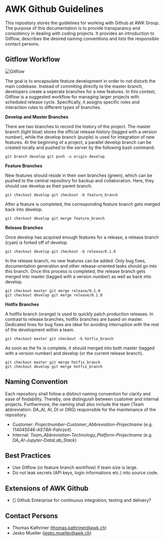 # AWK Github Guidelines
This repository stores the guidelines for working with Github at AWK Group. The purpose of this documentation is to provide transparancy and consistency in dealing with coding projects. It provides an introduction to Gitflow, describes the desired naming conventions and lists the responsible contact persons.


## Gitflow Workflow

![Gitflow](https://i.imgur.com/pcb2IrK.png)

The goal is to encapsulate feature development in order to not disturb the main codebase. Instead of commiting directly to the master branch, developers create a seperate branches for a new features. In this context, Gitflow is a suggested workflow for managing larger projects with scheduled release cycle. Specifically, it assigns specific roles and interaction rules to different types of branches.

**Develop and Master Branches**

There are two branches to record the history of the project. The master branch (light blue) stores the official release history (tagged with a version number), while the develop branch (purple) is used for integration of new features. At the beginning of a project, a parallel develop branch can be created locally and pushed to the server by the following bash command.

```console
git branch develop git push -u origin develop
```

**Feature Branches**

New features should reside in their own branches (green), which can be pushed to the central repository for backup and collaboration. Here, they should use develop as their parent branch. 

```console
git checkout develop git checkout -b feature_branch
```

After a feature is completed, the corresponding feature branch gets merged back into develop.

```console
git checkout develop git merge feature_branch
```

**Release Branches**

Once develop has acquired enough features for a release, a release branch (cyan) is forked off of develop. 

```console
git checkout develop git checkout -b release/0.1.0
```

In the release branch, no new features can be added. Only bug fixes, documentation generation and other release-oriented tasks should go into this branch. Once this process is completed, the release branch gets merged into master (tagged with a version number) as well as back into develop.

```console
git checkout master git merge release/0.1.0
git checkout develop git merge release/0.1.0
```

**Hotfix Branches**

A hotflix branch (orange) is used to quickly patch production releases. In contrast to release branches, hotflix branches are based on master. Dedicated lines for bug fixes are ideal for avoiding interruption with the rest of the development within a team.   

```console
git checkout master git checkout -b hotfix_branch
```

As soon as the fix is complete, it should merged into both master (tagged with a version number) and develop (or the current release branch).

```console
git checkout master git merge hotfix_branch 
git checkout develop git merge hotfix_branch
```

## Naming Convention

Each repository shall follow a distinct naming convention for clarity and ease of findability. Thereby, one distinguish between customer and internal projects. Furthermore, the naming shall also include the team (Team abbreviation: DA_AI, AI, DI or ORG) responsible for the maintenance of the repository.

* Customer: *Projectnumber-Customer_Abbreviation-Projectname* (e.g. *114045046-ASTRA-Fahrzeit*)
* Internal: *Team_Abbreviation-Technology_Platform-Projectname* (e.g. *DA_AI-Jupyter-DataLab_Stack*)

## Best Practices

* Use Gitflow (or feature branch workflow) if team size is large.
* Do not leak secrets (API keys, login informations etc.) into source code.

## Extensions of AWK Github


- [] Github Enterprise for continuous integration, testing and delivery?

## Contact Persons

* Thomas Kathriner (thomas.kathriner@awk.ch)
* Jesko Mueller (jesko.mueller@awk.ch)